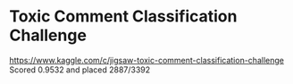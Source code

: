 # Toxic Comment Classification Challenge
https://www.kaggle.com/c/jigsaw-toxic-comment-classification-challenge
Scored 0.9532 and placed 2887/3392
